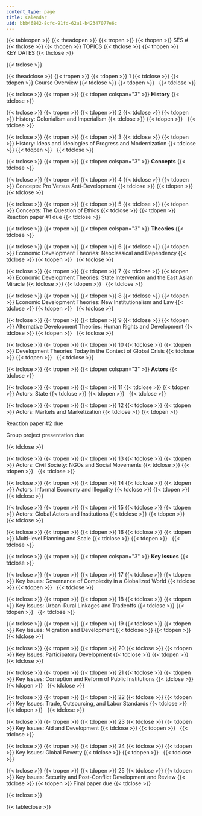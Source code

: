 ```yaml
---
content_type: page
title: Calendar
uid: bbb46842-8cfc-91fd-62a1-b42347077e6c
---
```


{{< tableopen >}}
{{< theadopen >}}
{{< tropen >}}
{{< thopen >}}
SES #
{{< thclose >}}
{{< thopen >}}
TOPICS
{{< thclose >}}
{{< thopen >}}
KEY DATES
{{< thclose >}}

{{< trclose >}}

{{< theadclose >}}
{{< tropen >}}
{{< tdopen >}}
1
{{< tdclose >}}
{{< tdopen >}}
Course Overview
{{< tdclose >}}
{{< tdopen >}}
 
{{< tdclose >}}

{{< trclose >}}
{{< tropen >}}
{{< tdopen colspan="3" >}}
**History**
{{< tdclose >}}

{{< trclose >}}
{{< tropen >}}
{{< tdopen >}}
2
{{< tdclose >}}
{{< tdopen >}}
History: Colonialism and Imperialism
{{< tdclose >}}
{{< tdopen >}}
 
{{< tdclose >}}

{{< trclose >}}
{{< tropen >}}
{{< tdopen >}}
3
{{< tdclose >}}
{{< tdopen >}}
History: Ideas and Ideologies of Progress and Modernization
{{< tdclose >}}
{{< tdopen >}}
 
{{< tdclose >}}

{{< trclose >}}
{{< tropen >}}
{{< tdopen colspan="3" >}}
**Concepts**
{{< tdclose >}}

{{< trclose >}}
{{< tropen >}}
{{< tdopen >}}
4
{{< tdclose >}}
{{< tdopen >}}
Concepts: Pro Versus Anti-Development
{{< tdclose >}}
{{< tdopen >}}
 
{{< tdclose >}}

{{< trclose >}}
{{< tropen >}}
{{< tdopen >}}
5
{{< tdclose >}}
{{< tdopen >}}
Concepts: The Question of Ethics
{{< tdclose >}}
{{< tdopen >}}
Reaction paper #1 due
{{< tdclose >}}

{{< trclose >}}
{{< tropen >}}
{{< tdopen colspan="3" >}}
**Theories**
{{< tdclose >}}

{{< trclose >}}
{{< tropen >}}
{{< tdopen >}}
6
{{< tdclose >}}
{{< tdopen >}}
Economic Development Theories: Neoclassical and Dependency
{{< tdclose >}}
{{< tdopen >}}
 
{{< tdclose >}}

{{< trclose >}}
{{< tropen >}}
{{< tdopen >}}
7
{{< tdclose >}}
{{< tdopen >}}
Economic Development Theories: State Intervention and the East Asian Miracle
{{< tdclose >}}
{{< tdopen >}}
 
{{< tdclose >}}

{{< trclose >}}
{{< tropen >}}
{{< tdopen >}}
8
{{< tdclose >}}
{{< tdopen >}}
Economic Development Theories: New Institutionalism and Law
{{< tdclose >}}
{{< tdopen >}}
 
{{< tdclose >}}

{{< trclose >}}
{{< tropen >}}
{{< tdopen >}}
9
{{< tdclose >}}
{{< tdopen >}}
Alternative Development Theories: Human Rights and Development
{{< tdclose >}}
{{< tdopen >}}
 
{{< tdclose >}}

{{< trclose >}}
{{< tropen >}}
{{< tdopen >}}
10
{{< tdclose >}}
{{< tdopen >}}
Development Theories Today in the Context of Global Crisis
{{< tdclose >}}
{{< tdopen >}}
 
{{< tdclose >}}

{{< trclose >}}
{{< tropen >}}
{{< tdopen colspan="3" >}}
**Actors**
{{< tdclose >}}

{{< trclose >}}
{{< tropen >}}
{{< tdopen >}}
11
{{< tdclose >}}
{{< tdopen >}}
Actors: State
{{< tdclose >}}
{{< tdopen >}}
 
{{< tdclose >}}

{{< trclose >}}
{{< tropen >}}
{{< tdopen >}}
12
{{< tdclose >}}
{{< tdopen >}}
Actors: Markets and Marketization
{{< tdclose >}}
{{< tdopen >}}


Reaction paper #2 due

Group project presentation due


{{< tdclose >}}

{{< trclose >}}
{{< tropen >}}
{{< tdopen >}}
13
{{< tdclose >}}
{{< tdopen >}}
Actors: Civil Society: NGOs and Social Movements
{{< tdclose >}}
{{< tdopen >}}
 
{{< tdclose >}}

{{< trclose >}}
{{< tropen >}}
{{< tdopen >}}
14
{{< tdclose >}}
{{< tdopen >}}
Actors: Informal Economy and Illegality
{{< tdclose >}}
{{< tdopen >}}
 
{{< tdclose >}}

{{< trclose >}}
{{< tropen >}}
{{< tdopen >}}
15
{{< tdclose >}}
{{< tdopen >}}
Actors: Global Actors and Institutions
{{< tdclose >}}
{{< tdopen >}}
 
{{< tdclose >}}

{{< trclose >}}
{{< tropen >}}
{{< tdopen >}}
16
{{< tdclose >}}
{{< tdopen >}}
Multi-level Planning and Scale
{{< tdclose >}}
{{< tdopen >}}
 
{{< tdclose >}}

{{< trclose >}}
{{< tropen >}}
{{< tdopen colspan="3" >}}
**Key Issues**
{{< tdclose >}}

{{< trclose >}}
{{< tropen >}}
{{< tdopen >}}
17
{{< tdclose >}}
{{< tdopen >}}
Key Issues: Governance of Complexity in a Globalized World
{{< tdclose >}}
{{< tdopen >}}
 
{{< tdclose >}}

{{< trclose >}}
{{< tropen >}}
{{< tdopen >}}
18
{{< tdclose >}}
{{< tdopen >}}
Key Issues: Urban-Rural Linkages and Tradeoffs
{{< tdclose >}}
{{< tdopen >}}
 
{{< tdclose >}}

{{< trclose >}}
{{< tropen >}}
{{< tdopen >}}
19
{{< tdclose >}}
{{< tdopen >}}
Key Issues: Migration and Development
{{< tdclose >}}
{{< tdopen >}}
 
{{< tdclose >}}

{{< trclose >}}
{{< tropen >}}
{{< tdopen >}}
20
{{< tdclose >}}
{{< tdopen >}}
Key Issues: Participatory Development
{{< tdclose >}}
{{< tdopen >}}
 
{{< tdclose >}}

{{< trclose >}}
{{< tropen >}}
{{< tdopen >}}
21
{{< tdclose >}}
{{< tdopen >}}
Key Issues: Corruption and Reform of Public Institutions
{{< tdclose >}}
{{< tdopen >}}
 
{{< tdclose >}}

{{< trclose >}}
{{< tropen >}}
{{< tdopen >}}
22
{{< tdclose >}}
{{< tdopen >}}
Key Issues: Trade, Outsourcing, and Labor Standards
{{< tdclose >}}
{{< tdopen >}}
 
{{< tdclose >}}

{{< trclose >}}
{{< tropen >}}
{{< tdopen >}}
23
{{< tdclose >}}
{{< tdopen >}}
Key Issues: Aid and Development
{{< tdclose >}}
{{< tdopen >}}
 
{{< tdclose >}}

{{< trclose >}}
{{< tropen >}}
{{< tdopen >}}
24
{{< tdclose >}}
{{< tdopen >}}
Key Issues: Global Poverty
{{< tdclose >}}
{{< tdopen >}}
 
{{< tdclose >}}

{{< trclose >}}
{{< tropen >}}
{{< tdopen >}}
25
{{< tdclose >}}
{{< tdopen >}}
Key Issues: Security and Post-Conflict Development and Review
{{< tdclose >}}
{{< tdopen >}}
Final paper due
{{< tdclose >}}

{{< trclose >}}

{{< tableclose >}}